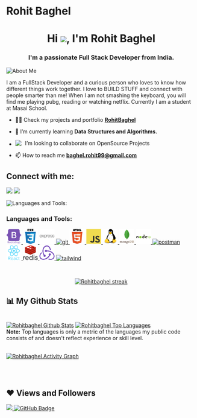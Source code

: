 # Rohit Baghel


<h1 align="center">Hi <img src="https://raw.githubusercontent.com/MartinHeinz/MartinHeinz/master/wave.gif" width="30px">, I'm Rohit Baghel</h1>
<h3 align="center">I'm a passionate Full Stack Developer from India.</h3>


 <p style="display:flex; align-items: center"> <img src="https://img.icons8.com/color/48/000000/user-male-circle--v2.png"/> About Me </p> <p>I am a FullStack Developer and a curious person who loves to know how different things work together. I love to BUILD STUFF and connect with people smarter than me!
When I am not smashing the keyboard, you will find me playing pubg, reading or watching netflix.
Currently I am a student at Masai School.</p>

- 👨‍💻 Check my projects and portfolio **[RohitBaghel](https://portfolio-alpha-one-55.vercel.app)**

- 🌱 I’m currently learning **Data Structures and Algorithms.**

- <p style="display:flex; align-items: center;"> <img src="https://img.icons8.com/color/18/000000/teamwork--v2.png" style="margin-right: 10px"/> I’m looking to collaborate on OpenSource Projects </p> 

- 📫 How to reach me **baghel.rohit99@gmail.com**

## Connect with me:
<p align="left">

<a href = "https://www.linkedin.com/in/rohit-baghel-334548190/"><img src="https://img.icons8.com/fluent/48/000000/linkedin.png"/></a>
<a href = "https://www.instagram.com/official_gadariya01/"><img src="https://img.icons8.com/fluent/48/000000/instagram-new.png"/></a>

</p>


 <p style="display:flex; align-items: center"> <img src="https://img.icons8.com/color/48/000000/source-code.png"/> Languages and Tools:</p> 

<h3 align="left">Languages and Tools:</h3>
<p align="left"> <a href="https://getbootstrap.com" target="_blank"> <img src="https://raw.githubusercontent.com/devicons/devicon/master/icons/bootstrap/bootstrap-plain-wordmark.svg" alt="bootstrap" width="40" height="40"/> </a> <a href="https://www.w3schools.com/css/" target="_blank"> <img src="https://raw.githubusercontent.com/devicons/devicon/master/icons/css3/css3-original-wordmark.svg" alt="css3" width="40" height="40"/> </a> <a href="https://expressjs.com" target="_blank"> <img src="https://raw.githubusercontent.com/devicons/devicon/master/icons/express/express-original-wordmark.svg" alt="express" width="40" height="40"/> </a> <a href="https://git-scm.com/" target="_blank"> <img src="https://www.vectorlogo.zone/logos/git-scm/git-scm-icon.svg" alt="git" width="40" height="40"/> </a> <a href="https://www.w3.org/html/" target="_blank"> <img src="https://raw.githubusercontent.com/devicons/devicon/master/icons/html5/html5-original-wordmark.svg" alt="html5" width="40" height="40"/> </a> <a href="https://developer.mozilla.org/en-US/docs/Web/JavaScript" target="_blank"> <img src="https://raw.githubusercontent.com/devicons/devicon/master/icons/javascript/javascript-original.svg" alt="javascript" width="40" height="40"/> </a> <a href="https://www.linux.org/" target="_blank"> <img src="https://raw.githubusercontent.com/devicons/devicon/master/icons/linux/linux-original.svg" alt="linux" width="40" height="40"/> </a> <a href="https://www.mongodb.com/" target="_blank"> <img src="https://raw.githubusercontent.com/devicons/devicon/master/icons/mongodb/mongodb-original-wordmark.svg" alt="mongodb" width="40" height="40"/> <a href="https://nodejs.org" target="_blank"> <img src="https://raw.githubusercontent.com/devicons/devicon/master/icons/nodejs/nodejs-original-wordmark.svg" alt="nodejs" width="40" height="40"/> </a> <a href="https://postman.com" target="_blank"> <img src="https://www.vectorlogo.zone/logos/getpostman/getpostman-icon.svg" alt="postman" width="40" height="40"/> </a> <a href="https://reactjs.org/" target="_blank"> <img src="https://raw.githubusercontent.com/devicons/devicon/master/icons/react/react-original-wordmark.svg" alt="react" width="40" height="40"/> </a> <a href="https://redis.io" target="_blank"> <img src="https://raw.githubusercontent.com/devicons/devicon/master/icons/redis/redis-original-wordmark.svg" alt="redis" width="40" height="40"/> </a> <a href="https://redux.js.org" target="_blank"> <img src="https://raw.githubusercontent.com/devicons/devicon/master/icons/redux/redux-original.svg" alt="redux" width="40" height="40"/> </a> <a href="https://tailwindcss.com/" target="_blank"> <img src="https://www.vectorlogo.zone/logos/tailwindcss/tailwindcss-icon.svg" alt="tailwind" width="40" height="40"/> </a> </p>


<!-- [![React Badge](https://img.shields.io/badge/-React-61DBFB?style=for-the-badge&labelColor=black&logo=react&logoColor=61DBFB)](#)  [![Javascript Badge](https://img.shields.io/badge/-Javascript-F0DB4F?style=for-the-badge&labelColor=black&logo=javascript&logoColor=F0DB4F)](#) [![Typescript Badge](https://img.shields.io/badge/-Typescript-007acc?style=for-the-badge&labelColor=black&logo=typescript&logoColor=007acc)](#) [![Nodejs Badge](https://img.shields.io/badge/-Nodejs-3C873A?style=for-the-badge&labelColor=black&logo=node.js&logoColor=3C873A)](#) [![GraphQL Badge](https://img.shields.io/badge/-GraphQl-e535ab?style=for-the-badge&labelColor=black&logo=node.js&logoColor=e535ab)](#) -->
<br/>

<p align="center">
    <a href="https://github-readme-stats.vercel.app/api/top-langs?username=Rohitbaghel&show_icons=true&locale=en&layout=compact">
        <img title="🔥 Get streak stats for your profile at git.io/streak-stats" alt="Rohitbaghel streak" src="https://github-readme-stats.vercel.app/api?username=Rohitbaghel&show_icons=true&locale=en"/>
    </a>
</p>

## 📊 My Github Stats

  <br/>
    <a href="https://github-readme-streak-stats.herokuapp.com/?user=Rohitbaghel&"><img alt="Rohitbaghel Github Stats" src="https://github-readme-stats.vercel.app/api?username=Rohitbaghel&show_icons=true&count_private=true&theme=react&hide_border=true&bg_color=0D1117" /></a>
  <a href="https://github.com/Rohitbaghel/github-readme-stats"><img alt="Rohitbaghel Top Languages" src="https://github-readme-stats.vercel.app/api/top-langs/?username=Rohitbaghel&langs_count=8&count_private=true&layout=compact&theme=react&hide_border=true&bg_color=0D1117" /></a>
  <br/>
  <b>Note:</b> Top languages is only a metric of the languages my public code consists of and doesn't reflect experience or skill level.


<br/>
<br/>

<a href="https://github.com/Rohitbaghel/github-readme-activity-graph"><img alt="Rohitbaghel Activity Graph" src="https://activity-graph.herokuapp.com/graph?username=Rohitbaghel&bg_color=0D1117&color=5BCDEC&line=5BCDEC&point=FFFFFF&hide_border=true" /></a>

<br/>
<br/>


## ❤ Views and Followers
<a href="https://github.com/Rohitbaghel/github-profile-views-counter">
    <img src="https://komarev.com/ghpvc/?username=Rohitbaghel">
</a>
<a href="https://github.com/Rohitbaghel?tab=followers"><img src="https://img.shields.io/github/followers/Rohitbaghel?label=Followers&style=social" alt="GitHub Badge"></a>

